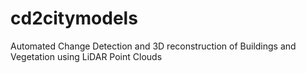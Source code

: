 # cd2citymodels
Automated Change Detection and 3D reconstruction of Buildings and Vegetation using LiDAR Point Clouds
